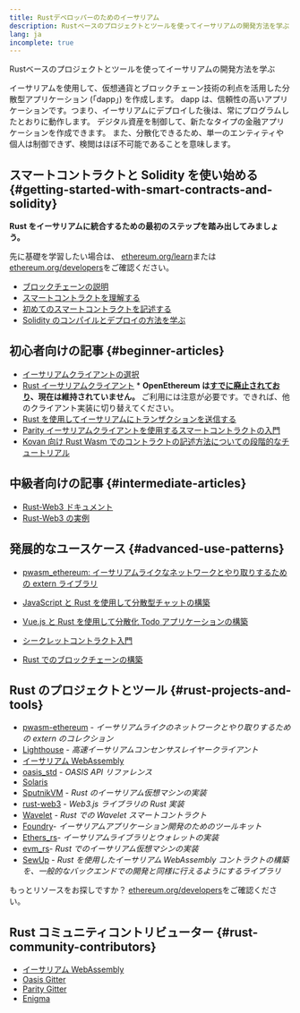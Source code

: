 ```yaml
---
title: Rustデベロッパーのためのイーサリアム
description: Rustベースのプロジェクトとツールを使ってイーサリアムの開発方法を学ぶ
lang: ja
incomplete: true
---
```


<div class="featured">Rustベースのプロジェクトとツールを使ってイーサリアムの開発方法を学ぶ</div>

イーサリアムを使用して、仮想通貨とブロックチェーン技術の利点を活用した分散型アプリケーション (「dapp」) を作成します。 dapp は、信頼性の高いアプリケーションです。つまり、イーサリアムにデプロイした後は、常にプログラムしたとおりに動作します。 デジタル資産を制御して、新たなタイプの金融アプリケーションを作成できます。 また、分散化できるため、単一のエンティティや個人は制御できず、検閲はほぼ不可能であることを意味します。

## スマートコントラクトと Solidity を使い始める {#getting-started-with-smart-contracts-and-solidity}

**Rust をイーサリアムに統合するための最初のステップを踏み出してみましょう。**

先に基礎を学習したい場合は、 [ethereum.org/learn](/learn/)または[ethereum.org/developers](/developers/)をご確認ください。

- [ブロックチェーンの説明](https://kauri.io/article/d55684513211466da7f8cc03987607d5/blockchain-explained)
- [スマートコントラクトを理解する](https://kauri.io/article/e4f66c6079e74a4a9b532148d3158188/ethereum-101-part-5-the-smart-contract)
- [初めてのスマートコントラクトを記述する](https://kauri.io/article/124b7db1d0cf4f47b414f8b13c9d66e2/remix-ide-your-first-smart-contract)
- [Solidity のコンパイルとデプロイの方法を学ぶ](https://kauri.io/article/973c5f54c4434bb1b0160cff8c695369/understanding-smart-contract-compilation-and-deployment)

## 初心者向けの記事 {#beginner-articles}

- [イーサリアムクライアントの選択](https://www.trufflesuite.com/docs/truffle/reference/choosing-an-ethereum-client)
- [Rust イーサリアムクライアント](https://openethereum.github.io/) \* **OpenEthereum は[すでに廃止されており](https://medium.com/openethereum/gnosis-joins-erigon-formerly-turbo-geth-to-release-next-gen-ethereum-client-c6708dd06dd)、現在は維持されていません。** ご利用には注意が必要です。できれば、他のクライアント実装に切り替えてください。
- [Rust を使用してイーサリアムにトランザクションを送信する](https://kauri.io/#collections/A%20Hackathon%20Survival%20Guide/sending-ethereum-transactions-with-rust/)
- [Parity イーサリアムクライアントを使用するスマートコントラクトの入門](https://wiki.parity.io/Smart-Contracts)
- [Kovan 向け Rust Wasm でのコントラクトの記述方法についての段階的なチュートリアル](https://github.com/paritytech/pwasm-tutorial)

## 中級者向けの記事 {#intermediate-articles}

- [Rust-Web3 ドキュメント](https://tomusdrw.github.io/rust-web3/web3/index.html)
- [Rust-Web3 の実例](https://github.com/tomusdrw/rust-web3/blob/master/examples)

## 発展的なユースケース {#advanced-use-patterns}

- [pwasm_ethereum: イーサリアムライクなネットワークとやり取りするための extern ライブラリ](https://github.com/openethereum/pwasm-ethereum)
- [JavaScript と Rust を使用して分散型チャットの構築](https://medium.com/perlin-network/build-a-decentralized-chat-using-javascript-rust-webassembly-c775f8484b52)
- [Vue.js と Rust を使用して分散化 Todo アプリケーションの構築](https://medium.com/@jjmace01/build-a-decentralized-todo-app-using-vue-js-rust-webassembly-5381a1895beb)

- [シークレットコントラクト入門](https://blog.enigma.co/getting-started-with-enigma-an-intro-to-secret-contracts-cdba4fe501c2)
- [Rust でのブロックチェーンの構築](https://blog.logrocket.com/how-to-build-a-blockchain-in-rust/)

## Rust のプロジェクトとツール {#rust-projects-and-tools}

- [pwasm-ethereum](https://github.com/paritytech/pwasm-ethereum) - _イーサリアムライクのネットワークとやり取りするための extern のコレクション_
- [Lighthouse](https://github.com/sigp/lighthouse) - _高速イーサリアムコンセンサスレイヤークライアント_
- [イーサリアム WebAssembly](https://ewasm.readthedocs.io/en/mkdocs/)
- [oasis_std](https://docs.rs/oasis-std/0.2.7/oasis_std/) - _OASIS API リファレンス_
- [Solaris](https://github.com/paritytech/sol-rs)
- [SputnikVM](https://github.com/sorpaas/rust-evm) - _Rust のイーサリアム仮想マシンの実装_
- [rust-web3](https://github.com/tomusdrw/rust-web3) - _Web3.js ライブラリの Rust 実装_
- [Wavelet](https://wavelet.perlin.net/docs/smart-contracts) - _Rust での Wavelet スマートコントラクト_
- [Foundry](https://github.com/gakonst/foundry)- _イーサリアムアプリケーション開発のためのツールキット_
- [Ethers_rs](https://github.com/gakonst/ethers-rs)- _イーサリアムライブラリとウォレットの実装_
- [evm_rs](https://github.com/rust-blockchain/evm)- _Rust でのイーサリアム仮想マシンの実装_
- [SewUp](https://github.com/second-state/SewUp) - _Rust を使用したイーサリアム WebAssembly コントラクトの構築を、一般的なバックエンドでの開発と同様に行えるようにするライブラリ_

もっとリソースをお探しですか？ [ethereum.org/developers](/developers/)をご確認ください。

## Rust コミュニティコントリビューター {#rust-community-contributors}

- [イーサリアム WebAssembly](https://gitter.im/ewasm/Lobby)
- [Oasis Gitter](https://gitter.im/Oasis-official/Lobby)
- [Parity Gitter](https://gitter.im/paritytech/parity)
- [Enigma](https://discord.gg/SJK32GY)
